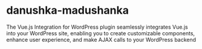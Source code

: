 # danushka-madushanka
The Vue.js Integration for WordPress plugin seamlessly integrates Vue.js into your WordPress site, enabling you to create customizable components, enhance user experience, and make AJAX calls to your WordPress backend
